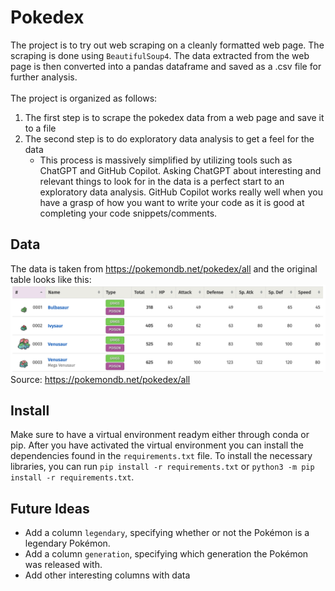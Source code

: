 # Pokedex
The project is to try out web scraping on a cleanly formatted web page. The scraping is done using `BeautifulSoup4`. The data extracted from the web page is then converted into a pandas dataframe and saved as a .csv file for further analysis.
<br><br>
The project is organized as follows:
1. The first step is to scrape the pokedex data from a web page and save it to a file
2. The second step is to do exploratory data analysis to get a feel for the data
    - This process is massively simplified by utilizing tools such as ChatGPT and GitHub Copilot. Asking ChatGPT about interesting and relevant things to look for in the data is a perfect start to an exploratory data analysis. GitHub Copilot works really well when you have a grasp of how you want to write your code as it is good at completing your code snippets/comments. 


## Data
The data is taken from https://pokemondb.net/pokedex/all and the original table looks like this:
![Pokedex first rows](/images/pokedex_first_rows.png "first rows of pokedex")
Source: https://pokemondb.net/pokedex/all



## Install
Make sure to have a virtual environment readym either through conda or pip. After you have activated the virtual environment you can install the dependencies found in the `requirements.txt` file. To install the necessary libraries, you can run `pip install -r requirements.txt` or `python3 -m pip install -r requirements.txt`. 


## Future Ideas
* Add a column `legendary`, specifying whether or not the Pokémon is a legendary Pokémon.
* Add a column `generation`, specifying which generation the Pokémon was released with.
* Add other interesting columns with data
